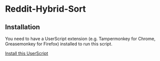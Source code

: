 # Reddit-Hybrid-Sort

## Installation
You need to have a UserScript extension (e.g. Tampermonkey for Chrome, Greasemonkey for Firefox) installed to run this script.

[Install this UserScript](https://github.com/LenAnderson/Reddit-Hybrid-Sort/raw/master/Reddit-Hybrid-Sort.user.js)
